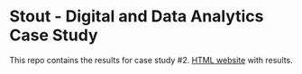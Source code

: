 # Stout - Digital and Data Analytics Case Study

This repo contains the results for case study #2. [HTML website](http://localhost:8888/view/Desktop/stout_intern_case_study/customer_orders_analysis.html) with results.
